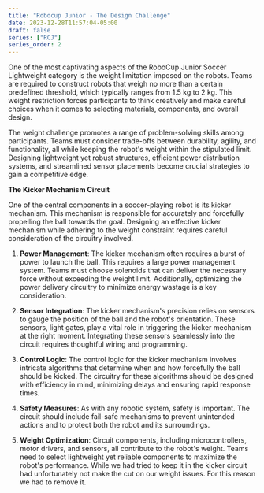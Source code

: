 ```yaml
---
title: "Robocup Junior - The Design Challenge"
date: 2023-12-28T11:57:04-05:00
draft: false
series: ["RCJ"]
series_order: 2
---
```


One of the most captivating aspects of the RoboCup Junior Soccer Lightweight category is the weight limitation imposed on the robots. Teams are required to construct robots that weigh no more than a certain predefined threshold, which typically ranges from 1.5 kg to 2 kg. This weight restriction forces participants to think creatively and make careful choices when it comes to selecting materials, components, and overall design.

The weight challenge promotes a range of problem-solving skills among participants. Teams must consider trade-offs between durability, agility, and functionality, all while keeping the robot's weight within the stipulated limit. Designing lightweight yet robust structures, efficient power distribution systems, and streamlined sensor placements become crucial strategies to gain a competitive edge.

**The Kicker Mechanism Circuit**

One of the central components in a soccer-playing robot is its kicker mechanism. This mechanism is responsible for accurately and forcefully propelling the ball towards the goal. Designing an effective kicker mechanism while adhering to the weight constraint requires careful consideration of the circuitry involved.

1. **Power Management**: The kicker mechanism often requires a burst of power to launch the ball. This requires a large power management system. Teams must choose solenoids that can deliver the necessary force without exceeding the weight limit. Additionally, optimizing the power delivery circuitry to minimize energy wastage is a key consideration.
    
2. **Sensor Integration**: The kicker mechanism's precision relies on sensors to gauge the position of the ball and the robot's orientation. These sensors, light gates, play a vital role in triggering the kicker mechanism at the right moment. Integrating these sensors seamlessly into the circuit requires thoughtful wiring and programming.
    
3. **Control Logic**: The control logic for the kicker mechanism involves intricate algorithms that determine when and how forcefully the ball should be kicked. The circuitry for these algorithms should be designed with efficiency in mind, minimizing delays and ensuring rapid response times.
    
4. **Safety Measures**: As with any robotic system, safety is important. The circuit should include fail-safe mechanisms to prevent unintended actions and to protect both the robot and its surroundings.
    
5. **Weight Optimization**: Circuit components, including microcontrollers, motor drivers, and sensors, all contribute to the robot's weight. Teams need to select lightweight yet reliable components to maximize the robot's performance. While we had tried to keep it in the kicker circuit had unfortunately not make the cut on our weight issues. For this reason we had to remove it. 
